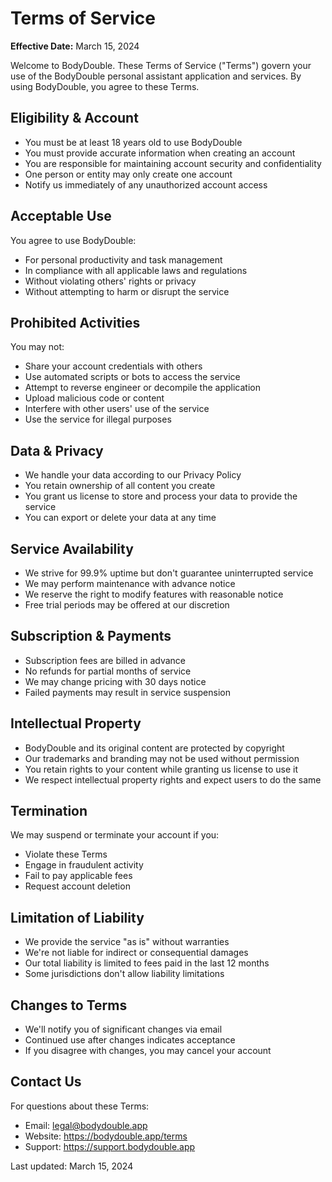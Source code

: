 # Terms of Service

**Effective Date:** March 15, 2024

Welcome to BodyDouble. These Terms of Service ("Terms") govern your use of the BodyDouble personal assistant application and services. By using BodyDouble, you agree to these Terms.

## Eligibility & Account
- You must be at least 18 years old to use BodyDouble
- You must provide accurate information when creating an account
- You are responsible for maintaining account security and confidentiality
- One person or entity may only create one account
- Notify us immediately of any unauthorized account access

## Acceptable Use
You agree to use BodyDouble:
- For personal productivity and task management
- In compliance with all applicable laws and regulations
- Without violating others' rights or privacy
- Without attempting to harm or disrupt the service

## Prohibited Activities
You may not:
- Share your account credentials with others
- Use automated scripts or bots to access the service
- Attempt to reverse engineer or decompile the application
- Upload malicious code or content
- Interfere with other users' use of the service
- Use the service for illegal purposes

## Data & Privacy
- We handle your data according to our Privacy Policy
- You retain ownership of all content you create
- You grant us license to store and process your data to provide the service
- You can export or delete your data at any time

## Service Availability
- We strive for 99.9% uptime but don't guarantee uninterrupted service
- We may perform maintenance with advance notice
- We reserve the right to modify features with reasonable notice
- Free trial periods may be offered at our discretion

## Subscription & Payments
- Subscription fees are billed in advance
- No refunds for partial months of service
- We may change pricing with 30 days notice
- Failed payments may result in service suspension

## Intellectual Property
- BodyDouble and its original content are protected by copyright
- Our trademarks and branding may not be used without permission
- You retain rights to your content while granting us license to use it
- We respect intellectual property rights and expect users to do the same

## Termination
We may suspend or terminate your account if you:
- Violate these Terms
- Engage in fraudulent activity
- Fail to pay applicable fees
- Request account deletion

## Limitation of Liability
- We provide the service "as is" without warranties
- We're not liable for indirect or consequential damages
- Our total liability is limited to fees paid in the last 12 months
- Some jurisdictions don't allow liability limitations

## Changes to Terms
- We'll notify you of significant changes via email
- Continued use after changes indicates acceptance
- If you disagree with changes, you may cancel your account

## Contact Us
For questions about these Terms:
- Email: legal@bodydouble.app
- Website: https://bodydouble.app/terms
- Support: https://support.bodydouble.app

Last updated: March 15, 2024
